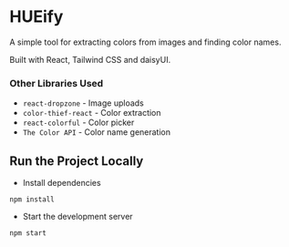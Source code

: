 # HUEify

A simple tool for extracting colors from images and finding color names.

Built with React, Tailwind CSS and daisyUI.

### Other Libraries Used

- `react-dropzone` - Image uploads
- `color-thief-react` - Color extraction
- `react-colorful` - Color picker
- `The Color API` - Color name generation

## Run the Project Locally

- Install dependencies

```
npm install
```

- Start the development server

```
npm start
```
